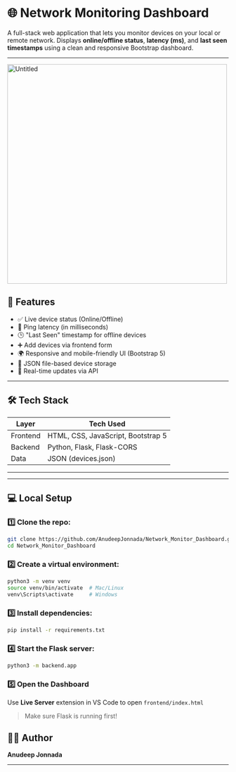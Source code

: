 # 🌐 Network Monitoring Dashboard

A full-stack web application that lets you monitor devices on your local or remote network. Displays **online/offline status**, **latency (ms)**, and **last seen timestamps** using a clean and responsive Bootstrap dashboard.

---
<img width="500" alt="Untitled" src="https://github.com/user-attachments/assets/d5218efa-4dea-4c4f-be4b-6e5da67d1aab" />

## 🚀 Features

- ✅ Live device status (Online/Offline)
- 📶 Ping latency (in milliseconds)
- 🕒 "Last Seen" timestamp for offline devices
- ➕ Add devices via frontend form
- 🌍 Responsive and mobile-friendly UI (Bootstrap 5)
- 📁 JSON file-based device storage
- 🔁 Real-time updates via API

---

## 🛠 Tech Stack

| Layer     | Tech Used            |
|-----------|----------------------|
| Frontend  | HTML, CSS, JavaScript, Bootstrap 5 |
| Backend   | Python, Flask, Flask-CORS |
| Data      | JSON (devices.json)  |

---



---

## 💻 Local Setup

### 1️⃣ Clone the repo:

```bash
git clone https://github.com/AnudeepJonnada/Network_Monitor_Dashboard.git
cd Network_Monitor_Dashboard
```

### 2️⃣ Create a virtual environment:

```bash
python3 -m venv venv
source venv/bin/activate  # Mac/Linux
venv\Scripts\activate     # Windows
```

### 3️⃣ Install dependencies:

```bash
pip install -r requirements.txt
```

### 4️⃣ Start the Flask server:

```bash
python3 -m backend.app
```

### 5️⃣ Open the Dashboard

Use **Live Server** extension in VS Code to open `frontend/index.html`  
> Make sure Flask is running first!


## 🙋‍♂️ Author

**Anudeep Jonnada** 

---



